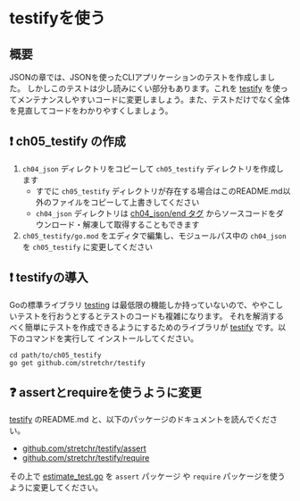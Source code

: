 # testifyを使う

## 概要

JSONの章では、JSONを使ったCLIアプリケーションのテストを作成しました。
しかしこのテストは少し読みにくい部分もあります。これを [testify](https://github.com/stretchr/testify) を使ってメンテナンスしやすいコードに変更しましょう。また、テストだけでなく全体を見直してコードをわかりやすくしましょう。

## :exclamation: ch05_testify の作成

1. `ch04_json` ディレクトリをコピーして `ch05_testify` ディレクトリを作成します
    - すでに `ch05_testify` ディレクトリが存在する場合はこのREADME.md以外のファイルをコピーして上書きしてください
    - `ch04_json` ディレクトリは [ch04_json/end タグ](https://github.com/akm/second_tour_of_go/releases/tag/ch04_json%2Fend) からソースコードをダウンロード・解凍して取得することもできます
2. `ch05_testify/go.mod` をエディタで編集し、モジュールパス中の `ch04_json` を `ch05_testify` に変更してください


## :exclamation: testifyの導入

Goの標準ライブラリ [testing](https://pkg.go.dev/testing) は最低限の機能しか持っていないので、ややこしいテストを行おうとするとテストのコードも複雑になります。
それを解消するべく簡単にテストを作成できるようにするためのライブラリが [testify](https://github.com/stretchr/testify) です。以下のコマンドを実行して
インストールしてください。

```
cd path/to/ch05_testify
go get github.com/stretchr/testify
```

## :question: assertとrequireを使うように変更

[testify](https://github.com/stretchr/testify) のREADME.md と、以下のパッケージのドキュメントを読んでください。

- [github.com/stretchr/testify/assert](https://pkg.go.dev/github.com/stretchr/testify/assert)
- [github.com/stretchr/testify/require](https://pkg.go.dev/github.com/stretchr/testify/require)

その上で [estimate_test.go](./estimate_test.go) を `assert` パッケージ や `require` パッケージを使うように変更してください。
